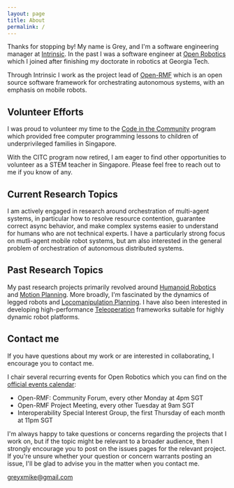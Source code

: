 ```yaml
---
layout: page
title: About
permalink: /
---
```


Thanks for stopping by! My name is Grey, and I'm a software engineering manager at [Intrinsic](https://www.intrinsic.ai/). In the past I was a software engineer at [Open Robotics](https://www.openrobotics.org/) which I joined after finishing my doctorate in robotics at Georgia Tech.

Through Intrinsic I work as the project lead of [Open-RMF](https://open-rmf.org) which is an open source software framework for orchestrating autonomous systems, with an emphasis on mobile robots.

## Volunteer Efforts

I was proud to volunteer my time to the [Code in the Community](https://www.saturdaykids.com/social-mission/code-in-the-community/) program which provided free computer programming lessons to children of underprivileged families in Singapore.

With the CITC program now retired, I am eager to find other opportunities to volunteer as a STEM teacher in Singapore. Please feel free to reach out to me if you know of any.

## Current Research Topics

I am actively engaged in research around orchestration of multi-agent systems, in particular how to resolve resource contention, guarantee correct async behavior, and make complex systems easier to understand for humans who are not technical experts. I have a particularly strong focus on mutli-agent mobile robot systems, but am also interested in the general problem of orchestration of autonomous distributed systems.

## Past Research Topics

My past research projects primarily revolved around [Humanoid Robotics](/gallery#humanoids) and [Motion Planning](/gallery#humanoids). More broadly, I'm fascinated by the dynamics of legged robots and [Locomanipulation Planning](/gallery#locomanipulation). I have also been interested in developing high-performance [Teleoperation](/publications#teleop) frameworks suitable for highly dynamic robot platforms.

## Contact me

If you have questions about my work or are interested in collaborating, I encourage you to contact me.

I chair several recurring events for Open Robotics which you can find on the [official events calendar](https://calendar.google.com/calendar/u/0/embed?src=agf3kajirket8khktupm9go748@group.calendar.google.com&ctz=UTC):
* Open-RMF: Community Forum, every other Monday at 4pm SGT
* Open-RMF Project Meeting, every other Tuesday at 9am SGT
* Interoperability Special Interest Group, the first Thursday of each month at 11pm SGT

I'm always happy to take questions or concerns regarding the projects that I work on, but if the topic might be relevant to a broader audience, then I strongly encourage you to post on the issues pages for the relevant project. If you're unsure whether your question or concern warrants posting an issue, I'll be glad to advise you in the matter when you contact me.

[greyxmike@gmail.com](mailto:greyxmike@gmail.com)

